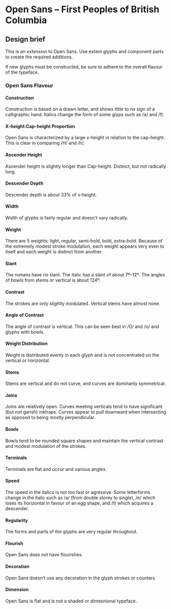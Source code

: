 # Open Sans – First Peoples of British Columbia
## Design brief
This is an _extension_ to Open Sans. Use extant glyphs and component parts to create the required additions.

If new glyphs must be constructed, be sure to adhere to the overall flavour of the typeface.

### Open Sans Flavour
#### Construction
Construction is based on a drawn letter, and shows little to no sign of a calligraphic hand. Italics change the form of some glyps such as /a/ and /f/.
#### X-height:Cap-height Proportion
Open Sans is characterized by a large x-height in relation to the cap-height. This is clear in comparing /H/ and /h/.
#### Ascender Height
Ascender height is slightly longer than Cap-height. Distinct, but not radically long.
#### Descender Depth
Descender depth is about 33% of x-height.
#### Width
Width of glyphs is fairly regular and doesn't vary radically.
#### Weight
There are 5 weights: light, regular, semi-bold, bold, extra-bold. Because of the extremely modest stroke modulation, each weight appears very even to itself and each weight is distinct from another.
#### Slant
The romans have no slant. The italic has a slant of about 7º–12º. The angles of bowls from stems or vertical is about 124º.
#### Contrast
The strokes are only slightly modulated. Vertical stems have almost none.
#### Angle of Contrast
The angle of contrast is vertical. This can be seen best in /O/ and /o/ and glyphs with bowls.
#### Weight Distribution
Weight is distributed evenly in each glyph and is not concentrated on the vertical or horizontal.
#### Stems
Stems are vertical and do not curve, and curves are dominanly symmetrical.
#### Joins
Joins are relatively open. Curves meeting verticals tend to have significant (but not garish) inktraps. Curves appear to pull downward when intersecting as opposed to being mostly perpendicular.
#### Bowls
Bowls tend to be rounded square shapes and maintain the vertical contrast and modest modulation of the strokes.
#### Terminals
Terminals are flat and occur and various angles.
#### Speed
The speed in the italics is not too fast or agressive. Some letterforms change in the italic such as /a/ (from double storey to single), /e/ which loses its horizontal in favour of an egg shape, and /f/ which acquires a descender.
#### Regularity
The forms and parts of the glyphs are very regular throughout.
#### Flourish
Open Sans does not have flourishes.
#### Decoration
Open Sans doesn't use any decoration in the glyph strokes or counters
#### Dimension
Open Sans is flat and is not a shaded or dimesnional typeface.